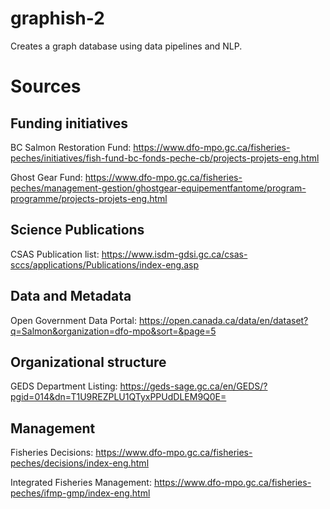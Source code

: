 # graphish-2
Creates a graph database using data pipelines and NLP.

# Sources
## Funding initiatives
BC Salmon Restoration Fund: 
https://www.dfo-mpo.gc.ca/fisheries-peches/initiatives/fish-fund-bc-fonds-peche-cb/projects-projets-eng.html

Ghost Gear Fund:
https://www.dfo-mpo.gc.ca/fisheries-peches/management-gestion/ghostgear-equipementfantome/program-programme/projects-projets-eng.html

## Science Publications
CSAS Publication list: 
https://www.isdm-gdsi.gc.ca/csas-sccs/applications/Publications/index-eng.asp

## Data and Metadata
Open Government Data Portal: 
https://open.canada.ca/data/en/dataset?q=Salmon&organization=dfo-mpo&sort=&page=5

## Organizational structure
GEDS Department Listing:
https://geds-sage.gc.ca/en/GEDS/?pgid=014&dn=T1U9REZPLU1QTyxPPUdDLEM9Q0E=

## Management
Fisheries Decisions:
https://www.dfo-mpo.gc.ca/fisheries-peches/decisions/index-eng.html

Integrated Fisheries Management:
https://www.dfo-mpo.gc.ca/fisheries-peches/ifmp-gmp/index-eng.html
